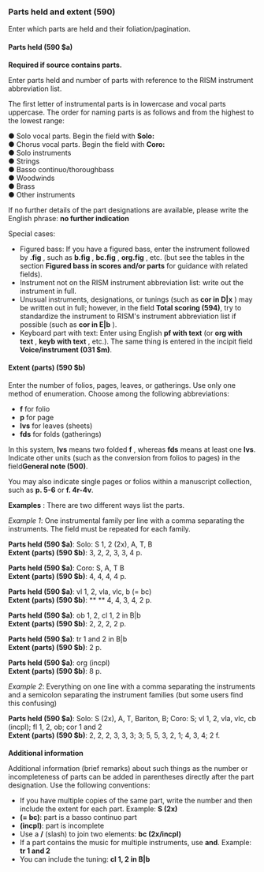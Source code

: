 ### Parts held and extent (590)

Enter which parts are held and their foliation/pagination.



#### Parts held (590 $a)

**Required if source contains parts.**

Enter parts held and number of parts with reference to the RISM instrument abbreviation list.



The first letter of instrumental parts is in lowercase and vocal parts uppercase. The order for naming parts is as follows and from the highest to the lowest range:

●     Solo vocal parts. Begin the field with **Solo:**  
●     Chorus vocal parts. Begin the field with **Coro:**  
●     Solo instruments  
●      Strings  
●      Basso continuo/thoroughbass  
●      Woodwinds  
●      Brass  
●      Other instruments



If no further details of the part designations are available, please write the English phrase: **no further indication**



Special cases:

- Figured bass: If you have a figured bass, enter the instrument followed by **.fig** , such as **b.fig** , **bc.fig** , **org.fig** , etc. (but see the tables in the section **Figured bass in scores and/or parts** for guidance with related fields).
- Instrument not on the RISM instrument abbreviation list: write out the instrument in full.
- Unusual instruments, designations, or tunings (such as **cor in D|x** ) may be written out in full; however, in the field **Total scoring (594)**, try to standardize the instrument to RISM's instrument abbreviation list if possible (such as **cor in E|b** ).
- Keyboard part with text: Enter using English **pf with text** (or **org with text** , **keyb with text** , etc.). The same thing is entered in the incipit field **Voice/instrument (031 $m)**.



#### Extent (parts) (590 $b)

Enter the number of folios, pages, leaves, or gatherings. Use only one method of enumeration. Choose among the following abbreviations:

- **f** for folio
- **p** for page
- **lvs** for leaves (sheets)
- **fds** for folds (gatherings)

In this system, **lvs** means two folded **f** , whereas **fds** means at least one **lvs**. Indicate other units (such as the conversion from folios to pages) in the field**General note (500)**.

You may also indicate single pages or folios within a manuscript collection, such as **p. 5-6** or **f. 4r-4v**.



**Examples** : There are two different ways list the parts.

*Example 1*: One instrumental family per line with a comma separating the instruments. The field must be repeated for each family.

**Parts held (590 $a)**: Solo: S 1, 2 (2x), A, T, B  
**Extent (parts) (590 $b)**: 3, 2, 2, 3, 3, 4 p.

**Parts held (590 $a)**: Coro: S, A, T B  
**Extent (parts) (590 $b)**: 4, 4, 4, 4 p.

**Parts held (590 $a)**: vl 1, 2, vla, vlc, b (= bc)  
**Extent (parts) (590 $b)**: ** ** 4, 4, 3, 4, 2 p.

**Parts held (590 $a)**: ob 1, 2, cl 1, 2 in B|b  
**Extent (parts) (590 $b)**: 2, 2, 2, 2 p.

**Parts held (590 $a)**: tr 1 and 2 in B|b   
**Extent (parts) (590 $b)**: 2 p.

**Parts held (590 $a)**: org (incpl)  
**Extent (parts) (590 $b)**: 8 p.



*Example 2*: Everything on one line with a comma separating the instruments and a semicolon separating the instrument families (but some users find this confusing)

**Parts held (590 $a)**: Solo: S (2x), A, T, Bariton, B; Coro: S; vl 1, 2, vla, vlc, cb (incpl); fl 1, 2, ob; cor 1 and 2  
**Extent (parts) (590 $b)**: 2, 2, 2, 3, 3, 3; 3; 5, 5, 3, 2, 1; 4, 3, 4; 2 f.

####

**Additional information**

Additional information (brief remarks) about such things as the number or incompleteness of parts can be added in parentheses directly after the part designation. Use the following conventions:

- If you have multiple copies of the same part, write the number and then include the extent for each part. Example: **S (2x)**
- **(= bc)**: part is a basso continuo part
- **(incpl)**: part is incomplete
- Use a **/** (slash) to join two elements: **bc (2x/incpl)**
- If a part contains the music for multiple instruments, use **and**. Example: **tr 1 and 2**
- You can include the tuning: **cl 1, 2 in B|b**